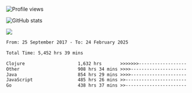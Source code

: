 ![Profile views](https://komarev.com/ghpvc/?username=liuchong)

![GitHub stats](https://github-readme-stats.vercel.app/api?username=liuchong&show_icons=true)

<img src="https://cr-skills-chart-widget.azurewebsites.net/api/api?username=liuchong&skills=C%23,Java,JavaScript,Python,Go,Rust&show-other-skills=true"/>

<!--START_SECTION:waka-->

```txt
From: 25 September 2017 - To: 24 February 2025

Total Time: 5,452 hrs 39 mins

Clojure                    1,632 hrs       >>>>>>>------------------   29.93 %
Other                      908 hrs 34 mins >>>>---------------------   16.66 %
Java                       854 hrs 29 mins >>>>---------------------   15.67 %
JavaScript                 485 hrs 26 mins >>-----------------------   08.90 %
Go                         438 hrs 37 mins >>-----------------------   08.04 %
```

<!--END_SECTION:waka-->
